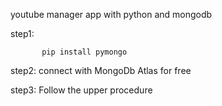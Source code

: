    
 youtube manager app with python and mongodb

step1:                

           pip install pymongo 

step2:   connect with MongoDb Atlas for free 

step3:   Follow the upper procedure 
